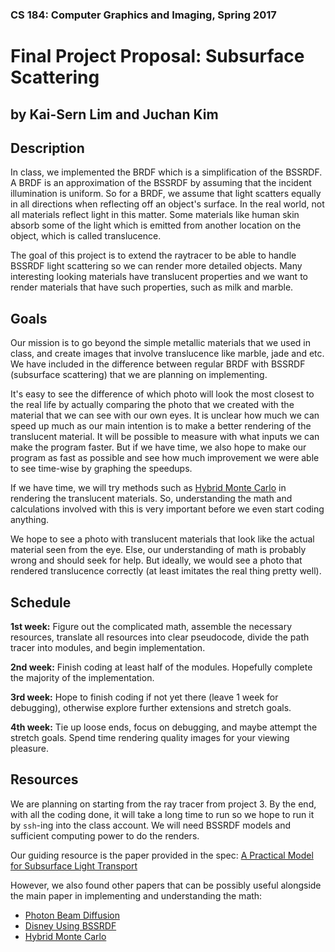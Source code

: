 ### CS 184: Computer Graphics and Imaging, Spring 2017
# Final Project Proposal: Subsurface Scattering
## by Kai-Sern Lim and Juchan Kim

## Description
In class, we implemented the BRDF which is a simplification of the BSSRDF. A BRDF is an approximation of the BSSRDF by assuming that the incident illumination is uniform. So for a BRDF, we assume that light scatters equally in all directions when reflecting off an object's surface. In the real world, not all materials reflect light in this matter. Some materials like human skin absorb some of the light which is emitted from another location on the object, which is called translucence. 

The goal of this project is to extend the raytracer to be able to handle BSSRDF light scattering so we can render more detailed objects. Many interesting looking materials have translucent properties and we want to render materials that have such properties, such as milk and marble.

## Goals

Our mission is to go beyond the simple metallic materials that we used in class, and create images that involve translucence like marble, jade and etc. We have included in the difference between regular BRDF with BSSRDF (subsurface scattering) that we are planning on implementing. 

It's easy to see the difference of which photo will look the most closest to the real life by actually comparing the photo that we created with the material that we can see with our own eyes. It is unclear how much we can speed up much as our main intention is to make a better rendering of the translucent material. It will be possible to measure with what inputs we can make the program faster. But if we have time, we also hope to make our program as fast as possible and see how much improvement we were able to see time-wise by graphing the speedups.

If we have time, we will try methods such as [Hybrid Monte Carlo](https://pdfs.semanticscholar.org/1a5f/b35237c112d7e9b2446bdb9c85427dac1a87.pdf) in rendering the translucent materials. So, understanding the math and calculations involved with this is very important before we even start coding anything.

We hope to see a photo with translucent materials that look like the actual material seen from the eye. Else, our understanding of math is probably wrong and should seek for help. But ideally, we would see a photo that rendered translucence correctly (at least imitates the real thing pretty well).

## Schedule

**1st week:** Figure out the complicated math, assemble the necessary resources, translate all resources into clear pseudocode, divide the path tracer into modules, and begin implementation.

**2nd week:** Finish coding at least half of the modules. Hopefully complete the majority of the implementation.

**3rd week:** Hope to finish coding if not yet there (leave 1 week for debugging), otherwise explore further extensions and stretch goals.

**4th week:** Tie up loose ends, focus on debugging, and maybe attempt the stretch goals. Spend time rendering quality images for your viewing pleasure.

## Resources

We are planning on starting from the ray tracer from project 3. By the end, with all the coding done, it will take a long time to run so we hope to run it by `ssh`-ing into the class account. We will need BSSRDF models and sufficient computing power to do the renders.

Our guiding resource is the paper provided in the spec:
[A Practical Model for Subsurface Light Transport](https://graphics.stanford.edu/papers/bssrdf/bssrdf.pdf)

However, we also found other papers that can be possibly useful alongside the main paper in implementing and understanding the math:

 - [Photon Beam Diffusion](http://disneyresearch.s3.amazonaws.com/wp-content/uploads/20140724021959/pbd1.pdf)
 - [Disney Using BSSRDF](http://blog.selfshadow.com/publications/s2015-shading-course/burley/s2015_pbs_disney_bsdf_slides.pdf)
 - [Hybrid Monte Carlo](https://pdfs.semanticscholar.org/1a5f/b35237c112d7e9b2446bdb9c85427dac1a87.pdf)
